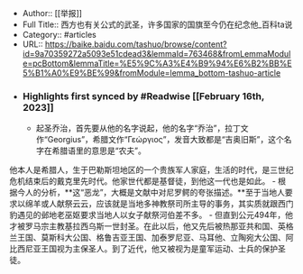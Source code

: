 - Author:: [[举报]]
- Full Title:: 西方也有关公式的武圣，许多国家的国旗至今仍在纪念他_百科ta说
- Category:: #articles
- URL:: https://baike.baidu.com/tashuo/browse/content?id=9a70359272a5093e51cdead3&lemmaId=763468&fromLemmaModule=pcBottom&lemmaTitle=%E5%9C%A3%E4%B9%94%E6%B2%BB%E5%B1%A0%E9%BE%99&fromModule=lemma_bottom-tashuo-article
- ### Highlights first synced by #Readwise [[February 16th, 2023]]
    - 起圣乔治，首先要从他的名字说起，他的名字“乔治”，拉丁文作“Georgius”，希腊文作“Γεώργιος”，发音大致都是“吉奥旧斯”，这个名字在希腊语里的意思是“农夫”。

他本人是希腊人，生于巴勒斯坦地区的一个贵族军人家庭，生活的时代，是三世纪危机结束后的戴克里先时代。他家世代都是基督徒，到他这一代也是如此。
    - 根据今人的分析，**这“恶龙”，大概是文献中对尼罗鳄的夸张描述。**至于当地人要求以绵羊或人献祭云云，应该就是当地多神教祭司所主导的事务，其实质就跟西门豹遇见的邺地老巫妪要求当地人以女子献祭河伯差不多。
    - 但直到公元494年，他才被罗马宗主教基拉西乌斯一世封圣。在此以后，他又先后被热那亚共和国、英格兰王国、莫斯科大公国、格鲁吉亚王国、加泰罗尼亚、马耳他、立陶宛大公国、阿比西尼亚王国视为主保圣人。到了近代，他又被视为是童军运动、士兵的保护圣徒。
